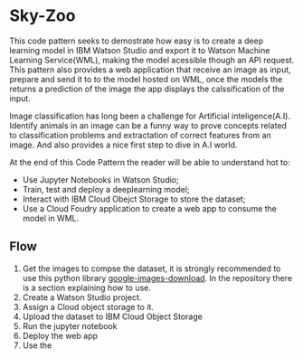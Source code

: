 # Sky-Zoo

This code pattern seeks to demostrate how easy is to create a deep learning model in IBM Watson Studio and export it to Watson Machine Learning Service(WML), making the model acessible though an API request. This pattern also provides a web application that receive an image as input, prepare and send it to to the model hosted on WML, once the models the returns a prediction of the image the app displays the calssification of the input.

Image classification has long been a challenge for Artificial inteligence(A.I). Identify animals in an image can be a funny way to prove concepts related to classification problems and extractation of correct features from an image. And also provides a nice first step to dive in A.I world.

At the end of this Code Pattern the reader will be able to understand hot to:
* Use Jupyter Notebooks in Watson Studio;
* Train, test and deploy a deeplearning model;
* Interact with IBM Cloud Obejct Storage to store the dataset;
* Use a Cloud Foudry application to create a web app to consume the model in  WML.

## Flow

1. Get the images to compse the dataset, it is strongly recommended to use this python library [google-images-download](https://github.com/hardikvasa/google-images-download). In the repository there is a section explaining how to use.
1. Create a Watson Studio project.
2. Assign a Cloud object storage to it.
3. Upload the dataset to IBM Cloud Object Storage
4. Run the jupyter notebook
5. Deploy the web app
6. Use the 

